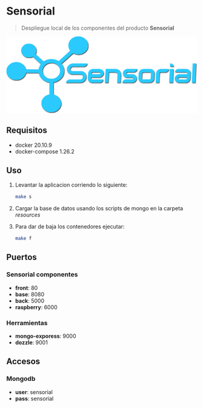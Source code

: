 
# Sensorial

> Despliegue local de los componentes del producto **Sensorial**

![alt text](img/sensorial.png)

## Requisitos

* docker 20.10.9
* docker-compose 1.26.2

## Uso

1. Levantar la aplicacion corriendo lo siguiente:

    ```sh
    make s
    ```

2. Cargar la base de datos usando los scripts de mongo en la carpeta *resources*

3. Para dar de baja los contenedores ejecutar:

    ```sh
    make f
    ```

## Puertos

### Sensorial componentes

* **front**: 80
* **base**: 8080
* **back**: 5000
* **raspberry**: 6000

### Herramientas

* **mongo-exporess**: 9000
* **dozzle**: 9001

## Accesos

### Mongodb

* **user**: sensorial
* **pass**: sensorial

